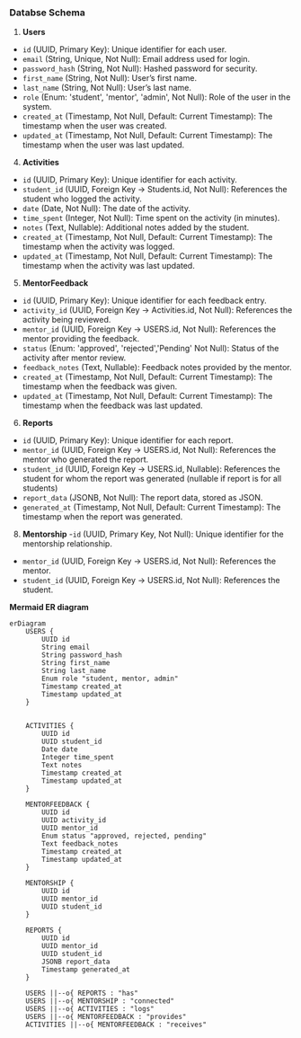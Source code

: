 ### Databse Schema

1. **Users**
- `id` (UUID, Primary Key): Unique identifier for each user.
- `email` (String, Unique, Not Null): Email address used for login.
- `password_hash` (String, Not Null): Hashed password for security.
- `first_name` (String, Not Null): User’s first name.
- `last_name` (String, Not Null): User’s last name.
- `role` (Enum: 'student', 'mentor', 'admin', Not Null): Role of the user in the system.
- `created_at` (Timestamp, Not Null, Default: Current Timestamp): The timestamp when the user was created.
- `updated_at` (Timestamp, Not Null, Default: Current Timestamp): The timestamp when the user was last updated.

4. **Activities**
- `id` (UUID, Primary Key): Unique identifier for each activity.
- `student_id` (UUID, Foreign Key -> Students.id, Not Null): References the student who logged the activity.
- `date` (Date, Not Null): The date of the activity.
- `time_spent` (Integer, Not Null): Time spent on the activity (in minutes).
- `notes` (Text, Nullable): Additional notes added by the student.
- `created_at` (Timestamp, Not Null, Default: Current Timestamp): The timestamp when the activity was logged.
- `updated_at` (Timestamp, Not Null, Default: Current Timestamp): The timestamp when the activity was last updated.

5. **MentorFeedback**
- `id` (UUID, Primary Key): Unique identifier for each feedback entry.
- `activity_id` (UUID, Foreign Key -> Activities.id, Not Null): References the activity being reviewed.
- `mentor_id` (UUID, Foreign Key -> USERS.id, Not Null): References the mentor providing the feedback.
- `status` (Enum: 'approved', 'rejected','Pending' Not Null): Status of the activity after mentor review.
- `feedback_notes` (Text, Nullable): Feedback notes provided by the mentor.
- `created_at` (Timestamp, Not Null, Default: Current Timestamp): The timestamp when the feedback was given.
- `updated_at` (Timestamp, Not Null, Default: Current Timestamp): The timestamp when the feedback was last updated.

6. **Reports**
- `id` (UUID, Primary Key): Unique identifier for each report.
- `mentor_id` (UUID, Foreign Key -> USERS.id, Not Null): References the mentor who generated the report.
- `student_id` (UUID, Foreign Key -> USERS.id, Nullable): References the student for whom the report was generated (nullable if report is for all students)
- `report_data` (JSONB, Not Null): The report data, stored as JSON.
- `generated_at` (Timestamp, Not Null, Default: Current Timestamp): The timestamp when the report was generated.

8. **Mentorship**
-`id` (UUID, Primary Key, Not Null): Unique identifier for the mentorship relationship.
- `mentor_id` (UUID, Foreign Key -> USERS.id, Not Null): References the mentor.
- `student_id` (UUID, Foreign Key -> USERS.id, Not Null): References the student.

**Mermaid ER diagram**
```mermaid
erDiagram
    USERS {
        UUID id
        String email
        String password_hash
        String first_name
        String last_name
        Enum role "student, mentor, admin"
        Timestamp created_at
        Timestamp updated_at
    }
    

    ACTIVITIES {
        UUID id
        UUID student_id
        Date date
        Integer time_spent
        Text notes
        Timestamp created_at
        Timestamp updated_at
    }

    MENTORFEEDBACK {
        UUID id
        UUID activity_id
        UUID mentor_id
        Enum status "approved, rejected, pending"
        Text feedback_notes
        Timestamp created_at
        Timestamp updated_at
    }
    
    MENTORSHIP {
        UUID id
        UUID mentor_id
        UUID student_id
    }

    REPORTS {
        UUID id
        UUID mentor_id
        UUID student_id
        JSONB report_data
        Timestamp generated_at
    }

    USERS ||--o{ REPORTS : "has"
    USERS ||--o{ MENTORSHIP : "connected"
    USERS ||--o{ ACTIVITIES : "logs"
    USERS ||--o{ MENTORFEEDBACK : "provides"
    ACTIVITIES ||--o{ MENTORFEEDBACK : "receives"

```
